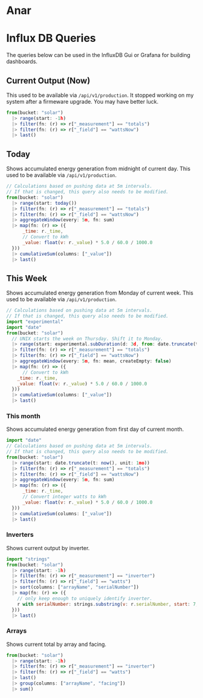 # Anar

# Influx DB Queries

The queries below can be used in the InfluxDB Gui or Grafana for building
dashboards.

## Current Output (Now)
This used to be available via `/api/v1/production`. It stopped working on my system after a firmeware upgrade. You may have better luck.

```javascript
from(bucket: "solar")
  |> range(start: -1h)
  |> filter(fn: (r) => r["_measurement"] == "totals")
  |> filter(fn: (r) => r["_field"] == "wattsNow")
  |> last()
```

## Today
Shows accumulated energy generation from midnight of current day.
This used to be available via `/api/v1/production`.

```javascript
// Calculations based on pushing data at 5m intervals.
// If that is changed, this query also needs to be modified.
from(bucket: "solar")
  |> range(start: today())
  |> filter(fn: (r) => r["_measurement"] == "totals")
  |> filter(fn: (r) => r["_field"] == "wattsNow")
  |> aggregateWindow(every: 5m, fn: sum)
  |> map(fn: (r) => ({
      _time: r._time,
      // Convert to kWh
      _value: float(v: r._value) * 5.0 / 60.0 / 1000.0
  }))
  |> cumulativeSum(columns: ["_value"])
  |> last()
```

## This Week
Shows accumulated energy generation from Monday of current week.
This used to be available via `/api/v1/production`.

```javascript
// Calculations based on pushing data at 5m intervals.
// If that is changed, this query also needs to be modified.
import "experimental"
import "date"
from(bucket: "solar")
  // UNIX starts the week on Thursday. Shift it to Monday.
  |> range(start: experimental.subDuration(d: 3d, from: date.truncate(t: now(), unit: 1w)))
  |> filter(fn: (r) => r["_measurement"] == "totals")
  |> filter(fn: (r) => r["_field"] == "wattsNow")
  |> aggregateWindow(every: 5m, fn: mean, createEmpty: false)
  |> map(fn: (r) => ({
      // Convert to kWh
    _time: r._time,
    _value: float(v: r._value) * 5.0 / 60.0 / 1000.0
  }))
  |> cumulativeSum(columns: ["_value"])
  |> last()
```

### This month
Shows accumulated energy generation from first day of current month.

```javascript
import "date"
// Calculations based on pushing data at 5m intervals.
// If that is changed, this query also needs to be modified.
from(bucket: "solar")
  |> range(start: date.truncate(t: now(), unit: 1mo))
  |> filter(fn: (r) => r["_measurement"] == "totals")
  |> filter(fn: (r) => r["_field"] == "wattsNow")
  |> aggregateWindow(every: 5m, fn: sum)
  |> map(fn: (r) => ({
      _time: r._time,
      // Convert integer watts to kWh
      _value: float(v: r._value) * 5.0 / 60.0 / 1000.0
  }))
  |> cumulativeSum(columns: ["_value"])
  |> last()
```

### Inverters
Shows current output by inverter.

```javascript
import "strings"
from(bucket: "solar")
  |> range(start: -1h)
  |> filter(fn: (r) => r["_measurement"] == "inverter")
  |> filter(fn: (r) => r["_field"] == "watts")
  |> sort(columns: ["arrayName", "serialNumber"])
  |> map(fn: (r) => ({
    // only keep enough to uniquely identify inverter.
    r with serialNumber: strings.substring(v: r.serialNumber, start: 7, end: 12)
  }))
  |> last()
```

### Arrays
Shows current total by array and facing.

```javascript
from(bucket: "solar")
  |> range(start: -1h)
  |> filter(fn: (r) => r["_measurement"] == "inverter")
  |> filter(fn: (r) => r["_field"] == "watts")
  |> last()
  |> group(columns: ["arrayName", "facing"])
  |> sum()
```